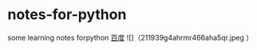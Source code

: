 # notes-for-python
some learning notes forpython
[百度](https://www.baidu.com)
![]（211939g4ahrmr466aha5qr.jpeg
）
